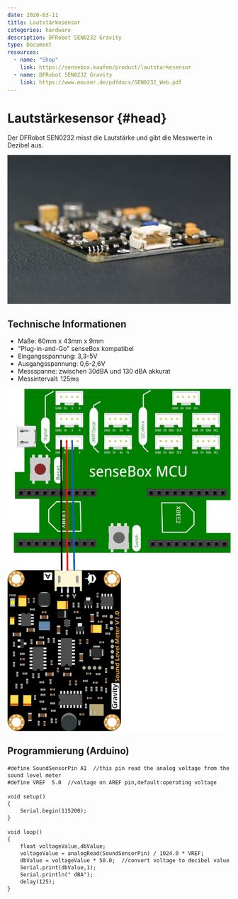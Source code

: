```yaml
---
date: 2020-03-11
title: Lautstärkesensor
categories: hardware
description: DFRobot SEN0232 Gravity
type: Document
resources:
  - name: "Shop"
    link: https://sensebox.kaufen/product/lautstarkesensor
  - name: DFRobot SEN0232 Gravity
    link: https://www.mouser.de/pdfdocs/SEN0232_Web.pdf
---
```

# Lautstärkesensor {#head}
Der DFRobot SEN0232 misst die Lautstärke und gibt die Messwerte in Dezibel aus.

![Der Geräuschpegel-Sensor](https://github.com/sensebox/resources/raw/master/gitbook_pictures/decibel_meter.jpg)

## Technische Informationen

* Maße: 60mm x 43mm x 9mm
* "Plug-in-and-Go" senseBox kompatibel
* Eingangsspannung: 3,3-5V
* Ausgangsspannung: 0,6-2,6V
* Messspanne: zwischen 30dBA und 130 dBA akkurat
* Messintervall: 125ms

![Anschluss des Sensors](https://github.com/sensebox/resources/raw/master/gitbook_pictures/SoundLevelMeter.png)


## Programmierung (Arduino)


```arduino
#define SoundSensorPin A1  //this pin read the analog voltage from the sound level meter
#define VREF  5.0  //voltage on AREF pin,default:operating voltage

void setup()
{
    Serial.begin(115200);
}

void loop()
{
    float voltageValue,dbValue;
    voltageValue = analogRead(SoundSensorPin) / 1024.0 * VREF;
    dbValue = voltageValue * 50.0;  //convert voltage to decibel value
    Serial.print(dbValue,1);
    Serial.println(" dBA");
    delay(125);
}
```



